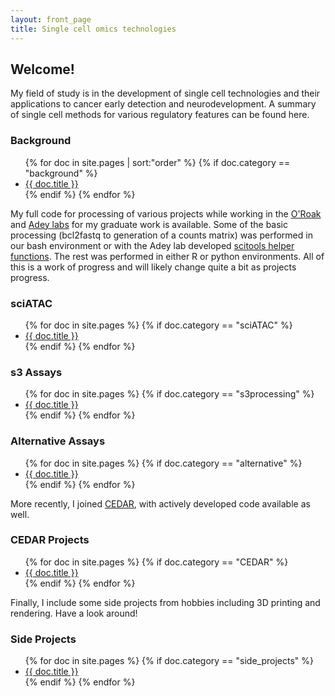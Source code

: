 ```yaml
---
layout: front_page
title: Single cell omics technologies
---
```



## Welcome!

My field of study is in the development of single cell technologies and their applications to cancer early detection and neurodevelopment. A summary of single cell methods for various regulatory features can be found here. 

<h3>Background</h3>
<ul>
    {% for doc in site.pages | sort:"order" %}
      {% if doc.category == "background" %}
        <li><a href="{{ doc.url }}">{{ doc.title }}</a></li>
        {% endif %}
    {% endfor %}
</ul>

My full code for processing of various projects while working in the <a href="https://www.ohsu.edu/school-of-medicine/oroak-lab">O'Roak</a> and <a href="https://adeylab.org">Adey labs</a> for my graduate work is available. Some of the basic processing (bcl2fastq to generation of a counts matrix) was performed in our bash environment or with the Adey lab developed <a href="https://github.com/adeylab/scitools-dev">scitools helper functions</a>. The rest was performed in either R or python environments. All of this is a work of progress and will likely change quite a bit as projects progress. 

<h3>sciATAC</h3>
<ul>
    {% for doc in site.pages %}
      {% if doc.category == "sciATAC" %}
        <li><a href="{{ doc.url }}">{{ doc.title }}</a></li>
      {% endif %}
    {% endfor %}
</ul>

<h3>s3 Assays</h3>
<ul>
    {% for doc in site.pages %}
      {% if doc.category == "s3processing" %}
        <li><a href="{{ doc.url }}">{{ doc.title }}</a></li>
      {% endif %}
    {% endfor %}
</ul>

<h3>Alternative Assays</h3>
<ul>
    {% for doc in site.pages %}
      {% if doc.category == "alternative" %}
        <li><a href="{{ doc.url }}">{{ doc.title }}</a></li>
      {% endif %}
    {% endfor %}
</ul>

More recently, I joined <a href="https://www.ohsu.edu/knight-cancer-institute/cedar">CEDAR</a>, with actively developed code available as well.

<h3>CEDAR Projects</h3>
<ul>
    {% for doc in site.pages %}
      {% if doc.category == "CEDAR" %}
        <li><a href="{{ doc.url }}">{{ doc.title }}</a></li>
      {% endif %}
    {% endfor %}
</ul>

Finally, I include some side projects from hobbies including 3D printing and rendering. Have a look around!

<h3>Side Projects</h3>
<ul>
    {% for doc in site.pages %}
      {% if doc.category == "side_projects" %}
        <li><a href="{{ doc.url }}">{{ doc.title }}</a></li>
      {% endif %}
    {% endfor %}
</ul>



